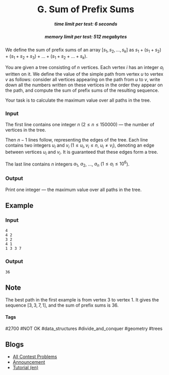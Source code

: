 <h1 style='text-align: center;'> G. Sum of Prefix Sums</h1>

<h5 style='text-align: center;'>time limit per test: 6 seconds</h5>
<h5 style='text-align: center;'>memory limit per test: 512 megabytes</h5>

We define the sum of prefix sums of an array $[s_1, s_2, \dots, s_k]$ as $s_1 + (s_1 + s_2) + (s_1 + s_2 + s_3) + \dots + (s_1 + s_2 + \dots + s_k)$.

You are given a tree consisting of $n$ vertices. Each vertex $i$ has an integer $a_i$ written on it. We define the value of the simple path from vertex $u$ to vertex $v$ as follows: consider all vertices appearing on the path from $u$ to $v$, write down all the numbers written on these vertices in the order they appear on the path, and compute the sum of prefix sums of the resulting sequence.

Your task is to calculate the maximum value over all paths in the tree.

### Input

The first line contains one integer $n$ ($2 \le n \le 150000$) — the number of vertices in the tree.

Then $n - 1$ lines follow, representing the edges of the tree. Each line contains two integers $u_i$ and $v_i$ ($1 \le u_i, v_i \le n$, $u_i \ne v_i$), denoting an edge between vertices $u_i$ and $v_i$. It is guaranteed that these edges form a tree.

The last line contains $n$ integers $a_1$, $a_2$, ..., $a_n$ ($1 \le a_i \le 10^6$).

### Output

Print one integer — the maximum value over all paths in the tree.

## Example

### Input


```text
4
4 2
3 2
4 1
1 3 3 7
```
### Output


```text
36
```
## Note

The best path in the first example is from vertex $3$ to vertex $1$. It gives the sequence $[3, 3, 7, 1]$, and the sum of prefix sums is $36$.



#### Tags 

#2700 #NOT OK #data_structures #divide_and_conquer #geometry #trees 

## Blogs
- [All Contest Problems](../Educational_Codeforces_Round_82_(Rated_for_Div._2).md)
- [Announcement](../blogs/Announcement.md)
- [Tutorial (en)](../blogs/Tutorial_(en).md)
